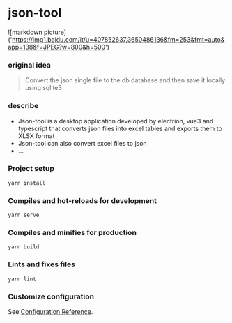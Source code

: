 # json-tool

\!\[markdown picture]('https://img1.baidu.com/it/u=407852637,3650486136&fm=253&fmt=auto&app=138&f=JPEG?w=800&h=500')

### original idea

> Convert the json single file to the db database and then save it locally using sqlite3

### describe
* Json-tool is a desktop application developed by electrion, vue3 and typescript that converts json files into excel tables and exports them to XLSX format
* Json-tool can also convert excel files to json
* ...

### Project setup
```
yarn install
```

### Compiles and hot-reloads for development
```
yarn serve
```

### Compiles and minifies for production
```
yarn build
```

### Lints and fixes files
```
yarn lint
```

### Customize configuration
See [Configuration Reference](https://cli.vuejs.org/config/).
